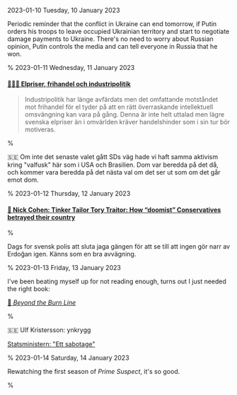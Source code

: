 2023-01-10 Tuesday, 10 January 2023

Periodic reminder that the conflict in Ukraine can end tomorrow, if Putin orders his troops to leave occupied Ukrainian territory and start to negotiate damage payments to Ukraine. There's no need to worry about Russian opinion, Putin controls the media and can tell everyone in Russia that he won.

%
2023-01-11 Wednesday, 11 January 2023

#### [🔗&#x1F1F8;&#x1F1EA; Elpriser, frihandel och industripolitik ](https://ekonomistas.se/2023/01/11/elpriser-frihandel-och-industripolitik/)

> Industripolitik har länge avfärdats men det omfattande motståndet mot frihandel för el tyder på att en rätt överraskande intellektuell omsvängning kan vara på gång. Denna är inte helt uttalad men lägre svenska elpriser än i omvärlden kräver handelshinder som i sin tur bör motiveras.

%

&#x1F1F8;&#x1F1EA; Om inte det senaste valet gått SDs väg hade vi haft samma aktivism kring "valfusk" här som i USA och Brasilien. Dom var beredda på det då, och kommer vara beredda på det nästa val om det ser ut som om det går emot dom. 

%
2023-01-12 Thursday, 12 January 2023

#### [🔗 Nick Cohen: Tinker Tailor Tory Traitor: How “doomist” Conservatives betrayed their country](https://nickcohen.substack.com/p/tinker-tailor-tory-traitor)

%

Dags for svensk polis att sluta jaga gängen för att se till att ingen gör narr av Erdoğan igen. Känns som en bra avvägning. 

%
2023-01-13 Friday, 13 January 2023

I've been beating myself up for not reading enough, turns out I just needed the right book: 

[🔗 *Beyond the Burn Line*](https://gerikson.com/blog/books/read/Beyond-the-Burn-Line.html)

%

&#x1F1F8;&#x1F1EA; Ulf Kristersson: ynkrygg

[Statsministern: "Ett sabotage"](https://texttv.nu/107/statsministern-ett-sabotage-34380272)

%
2023-01-14 Saturday, 14 January 2023

Rewatching the first season of *Prime Suspect*, it's so good. 

%
